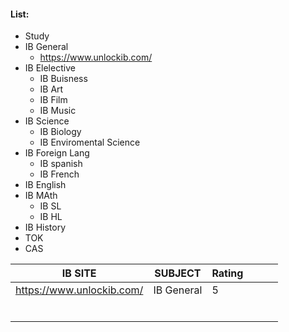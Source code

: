 #### List:
 - Study
 - IB General
	 - https://www.unlockib.com/
 - IB Elelective
	 - IB Buisness
	 - IB Art
	 - IB Film
	 - IB Music
 - IB Science
	 - IB Biology
	 - IB Enviromental Science
 - IB Foreign Lang
	 - IB spanish
	 - IB French
 - IB English
 - IB MAth
	 - IB SL
	 - IB HL
 - IB History
 - TOK
 - CAS

|  IB SITE   |  SUBJECT   |  Rating   |     |     |     |
| --- | --- | --- | --- | --- | --- |
|  https://www.unlockib.com/   |  IB General   |  5   |     |     |     |
|     |     |     |     |     |     |
|     |     |     |     |     |     |
|     |     |     |     |     |     |
|     |     |     |     |     |     |
|     |     |     |     |     |     |
|     |     |     |     |     |     |

